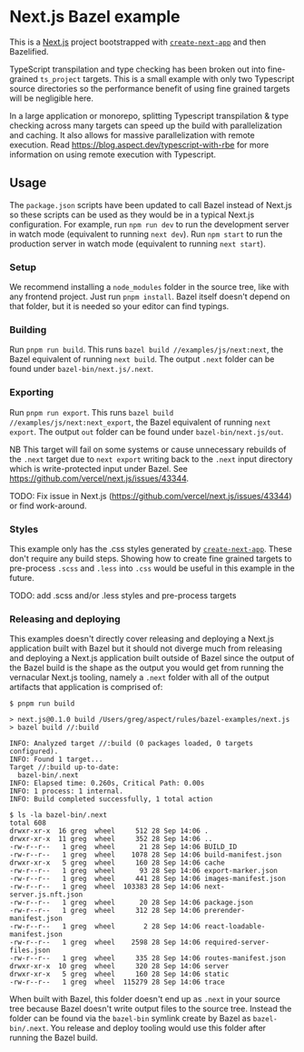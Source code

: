 # Next.js Bazel example

This is a [Next.js](https://nextjs.org/) project bootstrapped with [`create-next-app`](https://github.com/vercel/next.js/tree/canary/packages/create-next-app) and then Bazelified.

TypeScript transpilation and type checking has been broken out into fine-grained `ts_project` targets.
This is a small example with only two Typescript source directories so the performance benefit of using fine grained targets will be negligible here.

In a large application or monorepo, splitting Typescript transpilation & type checking across many targets can speed up the build with parallelization and caching. It also allows for massive parallelization with remote execution. Read
https://blog.aspect.dev/typescript-with-rbe for more information on using remote execution with Typescript.

## Usage

The `package.json` scripts have been updated to call Bazel instead of Next.js so these scripts can be
used as they would be in a typical Next.js configuration.
For example, run `npm run dev` to run the development server in watch mode (equivalent to running `next dev`).
Run `npm start` to run the production server in watch mode (equivalent to running `next start`).

### Setup

We recommend installing a `node_modules` folder in the source tree, like with any frontend project.
Just run `pnpm install`.
Bazel itself doesn't depend on that folder, but it is needed so your editor can find typings.

### Building

Run `pnpm run build`. This runs `bazel build //examples/js/next:next`, the Bazel equivalent of running `next build`.
The output `.next` folder can be found under `bazel-bin/next.js/.next`.

### Exporting

Run `pnpm run export`. This runs `bazel build //examples/js/next:next_export`, the Bazel equivalent of running `next export`.
The output `out` folder can be found under `bazel-bin/next.js/out`.

NB This target will fail on some systems or cause unnecessary rebuilds of the `.next` target due to `next export` writing
back to the `.next` input directory which is write-protected input under Bazel. See https://github.com/vercel/next.js/issues/43344.

TODO: Fix issue in Next.js (https://github.com/vercel/next.js/issues/43344) or find work-around.

### Styles

This example only has the .css styles generated by [`create-next-app`](https://github.com/vercel/next.js/tree/canary/packages/create-next-app). These don't require any build steps. Showing how to create fine grained
targets to pre-process `.scss` and `.less` into `.css` would be useful in this example in the future.

TODO: add .scss and/or .less styles and pre-process targets

### Releasing and deploying

This examples doesn't directly cover releasing and deploying a Next.js application built with Bazel
but it should not diverge much from releasing and deploying a Next.js application built outside of Bazel
since the output of the Bazel build is the shape as the output you would get from running the vernacular
Next.js tooling, namely a `.next` folder with all of the output artifacts that application is
comprised of:

```
$ pnpm run build

> next.js@0.1.0 build /Users/greg/aspect/rules/bazel-examples/next.js
> bazel build //:build

INFO: Analyzed target //:build (0 packages loaded, 0 targets configured).
INFO: Found 1 target...
Target //:build up-to-date:
  bazel-bin/.next
INFO: Elapsed time: 0.260s, Critical Path: 0.00s
INFO: 1 process: 1 internal.
INFO: Build completed successfully, 1 total action

$ ls -la bazel-bin/.next
total 608
drwxr-xr-x  16 greg  wheel     512 28 Sep 14:06 .
drwxr-xr-x  11 greg  wheel     352 28 Sep 14:06 ..
-rw-r--r--   1 greg  wheel      21 28 Sep 14:06 BUILD_ID
-rw-r--r--   1 greg  wheel    1078 28 Sep 14:06 build-manifest.json
drwxr-xr-x   5 greg  wheel     160 28 Sep 14:06 cache
-rw-r--r--   1 greg  wheel      93 28 Sep 14:06 export-marker.json
-rw-r--r--   1 greg  wheel     441 28 Sep 14:06 images-manifest.json
-rw-r--r--   1 greg  wheel  103383 28 Sep 14:06 next-server.js.nft.json
-rw-r--r--   1 greg  wheel      20 28 Sep 14:06 package.json
-rw-r--r--   1 greg  wheel     312 28 Sep 14:06 prerender-manifest.json
-rw-r--r--   1 greg  wheel       2 28 Sep 14:06 react-loadable-manifest.json
-rw-r--r--   1 greg  wheel    2598 28 Sep 14:06 required-server-files.json
-rw-r--r--   1 greg  wheel     335 28 Sep 14:06 routes-manifest.json
drwxr-xr-x  10 greg  wheel     320 28 Sep 14:06 server
drwxr-xr-x   5 greg  wheel     160 28 Sep 14:06 static
-rw-r--r--   1 greg  wheel  115279 28 Sep 14:06 trace
```

When built with Bazel, this folder doesn't end up as `.next` in your source tree
because Bazel doesn't write output files to the source tree. Instead the folder can be found
via the `bazel-bin` symlink create by Bazel as `bazel-bin/.next`. You release and deploy tooling
would use this folder after running the Bazel build.
